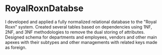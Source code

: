 # RoyalRoxnDatabse

 I developed and applied a fully normalized relational database to the "Royal Roxn" system. Created several tables based on dependencies using 1NF, 2NF, and 3NF methodologies to remove the dual storing of attributes. Designed schema for departments and employees, vendors and other main apexes with their subtypes and other managements with related keys made as foreign.
